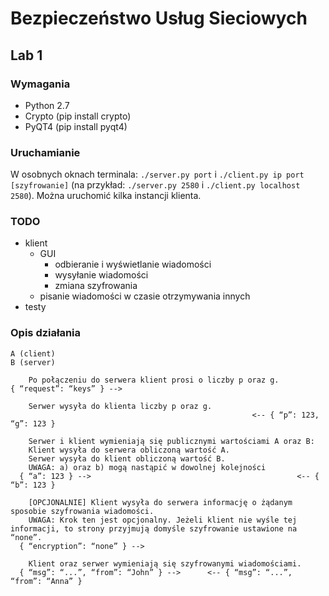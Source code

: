 # Bezpieczeństwo Usług Sieciowych

## Lab 1

### Wymagania
- Python 2.7
- Crypto (pip install crypto)
- PyQT4 (pip install pyqt4)

### Uruchamianie
W osobnych oknach terminala: `./server.py port` i `./client.py ip port [szyfrowanie]` (na przykład: `./server.py 2580` i `./client.py localhost 2580`). Można uruchomić kilka instancji klienta.

### TODO
- klient
    - GUI
        - odbieranie i wyświetlanie wiadomości
        - wysyłanie wiadomości
        - zmiana szyfrowania
    - pisanie wiadomości w czasie otrzymywania innych
- testy

### Opis działania
```
A (client)                                                            B (server)

    Po połączeniu do serwera klient prosi o liczby p oraz g.
{ “request”: “keys” } --> 

    Serwer wysyła do klienta liczby p oraz g.
                                                      <-- { “p”: 123, “g”: 123 }
						      
    Serwer i klient wymieniają się publicznymi wartościami A oraz B:
    Klient wysyła do serwera obliczoną wartość A.
    Serwer wysyła do klient obliczoną wartość B.
    UWAGA: a) oraz b) mogą nastąpić w dowolnej kolejności
  { “a”: 123 } -->                                              <-- { “b”: 123 }
  
    [OPCJONALNIE] Klient wysyła do serwera informację o żądanym sposobie szyfrowania wiadomości.
    UWAGA: Krok ten jest opcjonalny. Jeżeli klient nie wyśle tej informacji, to strony przyjmują domyśle szyfrowanie ustawione na “none”.
  { “encryption”: “none” } -->  
  
    Klient oraz serwer wymieniają się szyfrowanymi wiadomościami.
  { “msg”: “...”, “from”: “John” } -->      <-- { “msg”: “...”, “from”: “Anna” }
  ```
